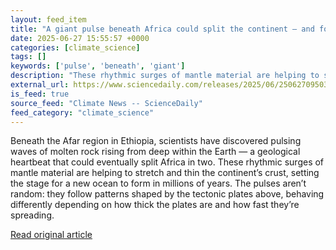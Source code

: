 ```yaml
---
layout: feed_item
title: "A giant pulse beneath Africa could split the continent — and form an ocean"
date: 2025-06-27 15:55:57 +0000
categories: [climate_science]
tags: []
keywords: ['pulse', 'beneath', 'giant']
description: "These rhythmic surges of mantle material are helping to stretch and thin the continent’s crust, setting the stage for a new ocean to form in millions of years"
external_url: https://www.sciencedaily.com/releases/2025/06/250627095035.htm
is_feed: true
source_feed: "Climate News -- ScienceDaily"
feed_category: "climate_science"
---
```


Beneath the Afar region in Ethiopia, scientists have discovered pulsing waves of molten rock rising from deep within the Earth — a geological heartbeat that could eventually split Africa in two. These rhythmic surges of mantle material are helping to stretch and thin the continent’s crust, setting the stage for a new ocean to form in millions of years. The pulses aren’t random: they follow patterns shaped by the tectonic plates above, behaving differently depending on how thick the plates are and how fast they’re spreading.

[Read original article](https://www.sciencedaily.com/releases/2025/06/250627095035.htm)
